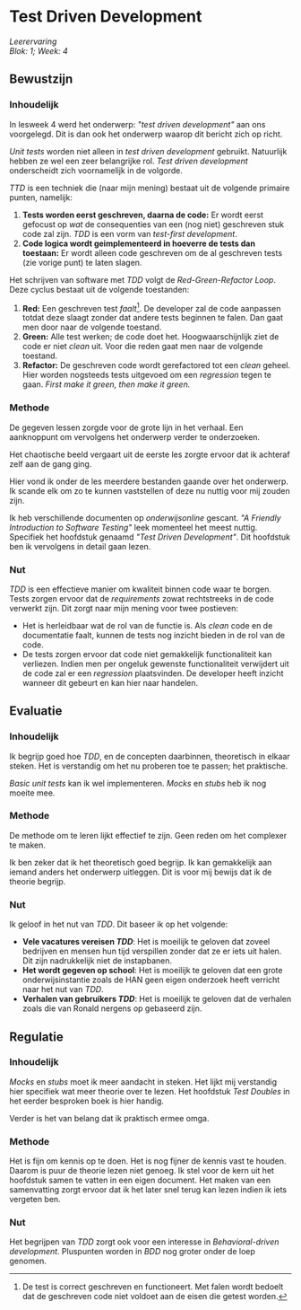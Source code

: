 # Test Driven Development
_Leerervaring_  
_Blok: 1; Week: 4_  

## Bewustzijn
### Inhoudelijk
In lesweek 4 werd het onderwerp: _"test driven development"_ aan ons voorgelegd. Dit is dan ook het onderwerp waarop 
dit bericht zich op richt.

_Unit tests_ worden niet alleen in _test driven development_ gebruikt. Natuurlijk hebben ze wel een zeer belangrijke rol.
_Test driven development_ onderscheidt zich voornamelijk in de volgorde.

_TTD_ is een techniek die (naar mijn mening) bestaat uit de volgende primaire punten, namelijk:
1. **Tests worden eerst geschreven, daarna de code:** Er wordt eerst gefocust op _wat_ de consequenties van een (nog niet) geschreven
stuk code zal zijn. _TDD_ is een vorm van _test-first development_.
2. **Code logica wordt geimplementeerd in hoeverre de tests dan toestaan:** Er wordt alleen code geschreven om de 
al geschreven tests (zie vorige punt) te laten slagen.

Het schrijven van software met _TDD_ volgt de _Red-Green-Refactor Loop_. Deze cyclus bestaat uit de volgende toestanden:
1. **Red:** Een geschreven test _faalt_[^1]. De developer zal de code aanpassen totdat deze slaagt zonder dat andere tests beginnen te falen. 
Dan gaat men door naar de volgende toestand.
2. **Green:** Alle test werken; de code doet het. Hoogwaarschijnlijk ziet de code er niet _clean_ uit. Voor die reden gaat men naar de volgende
toestand.
3. **Refactor:** De geschreven code wordt gerefactored tot een _clean_ geheel. Hier worden nogsteeds tests uitgevoed om een _regression_
tegen te gaan. _First make it green, then make it green._

[^1]: De test is correct geschreven en functioneert. Met falen wordt bedoelt dat de geschreven code niet voldoet aan de 
eisen die getest worden.

### Methode
De gegeven lessen zorgde voor de grote lijn in het verhaal. Een aanknoppunt om vervolgens het onderwerp verder te 
onderzoeken. 

Het chaotische beeld vergaart uit de eerste les zorgte ervoor dat ik achteraf zelf aan de gang ging. 

Hier vond ik onder de les meerdere bestanden gaande over het onderwerp. Ik scande elk om zo te kunnen vaststellen of deze
nu nuttig voor mij zouden zijn.

Ik heb verschillende documenten op _onderwijsonline_ gescant. _"A Friendly Introduction to Software Testing"_ leek momenteel
het meest nuttig. Specifiek het hoofdstuk genaamd _"Test Driven Development"_. Dit hoofdstuk ben ik vervolgens in detail gaan
lezen.

### Nut
_TDD_ is een effectieve manier om kwaliteit binnen code waar te borgen. Tests zorgen ervoor dat de _requirements_ zowat rechtstreeks
in de code verwerkt zijn. Dit zorgt naar mijn mening voor twee postieven:
- Het is herleidbaar wat de rol van de functie is. Als _clean_ code en de documentatie faalt, kunnen de tests nog inzicht bieden in
de rol van de code.
- De tests zorgen ervoor dat code niet gemakkelijk functionaliteit kan verliezen. Indien men per ongeluk gewenste functionaliteit
verwijdert uit de code zal er een _regression_ plaatsvinden. De developer heeft inzicht wanneer dit gebeurt en kan hier naar handelen.


## Evaluatie
### Inhoudelijk
Ik begrijp goed hoe _TDD_, en de concepten daarbinnen, theoretisch in elkaar steken. Het is verstandig
om het nu proberen toe te passen; het praktische.

_Basic_ _unit tests_ kan ik wel implementeren. _Mocks_ en _stubs_ heb ik nog moeite mee. 

### Methode
De methode om te leren lijkt effectief te zijn. Geen reden om het complexer te maken.

Ik ben zeker dat ik het theoretisch goed begrijp. Ik kan gemakkelijk aan iemand anders het onderwerp uitleggen. Dit is voor mij bewijs
dat ik de theorie begrijp. 

### Nut
Ik geloof in het nut van _TDD_. Dit baseer ik op het volgende:
- **Vele vacatures vereisen _TDD_**: Het is moeilijk te geloven dat zoveel bedrijven en mensen hun tijd verspillen
zonder dat ze er iets uit halen. Dit zijn nadrukkelijk niet de instapbanen.
- **Het wordt gegeven op school**: Het is moeilijk te geloven dat een grote onderwijsinstantie zoals de HAN geen 
eigen onderzoek heeft verricht naar het nut van _TDD_.
- **Verhalen van gebruikers _TDD_**: Het is moeilijk te geloven dat de verhalen zoals die van Ronald nergens op gebaseerd zijn.

## Regulatie
### Inhoudelijk
_Mocks_ en _stubs_ moet ik meer aandacht in steken. Het lijkt mij verstandig hier specifiek wat meer theorie over te lezen. 
Het hoofdstuk _Test Doubles_ in het eerder besproken boek is hier handig. 

Verder is het van belang dat ik praktisch ermee omga. 

### Methode
Het is fijn om kennis op te doen. Het is nog fijner de kennis vast te houden. Daarom is puur de theorie lezen niet genoeg. 
Ik stel voor de kern uit het hoofdstuk samen te vatten in een eigen document. Het maken van een samenvatting zorgt ervoor 
dat ik het later snel terug kan lezen indien ik iets vergeten ben.

### Nut
Het begrijpen van _TDD_ zorgt ook voor een interesse in _Behavioral-driven development_. Pluspunten worden in _BDD_ nog
groter onder de loep genomen.